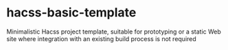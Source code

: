 # hacss-basic-template
Minimalistic Hacss project template, suitable for prototyping or a static Web site where integration with an existing build process is not required
